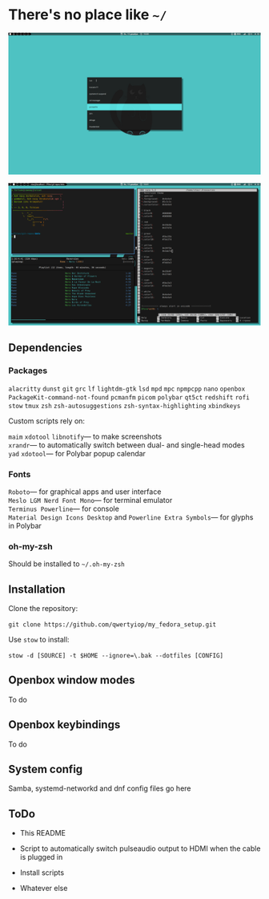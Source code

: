 # There's no place like `~/`

![Image](1607853005.png)

![Image](1607853070.png)

## Dependencies

### Packages

`alacritty` `dunst` `git` `grc` `lf` `lightdm-gtk` `lsd` `mpd` `mpc` `npmpcpp` `nano` `openbox` `PackageKit-command-not-found` `pcmanfm` `picom` `polybar` `qt5ct` `redshift` `rofi` `stow` `tmux` `zsh` `zsh-autosuggestions` `zsh-syntax-highlighting` `xbindkeys`

Custom scripts rely on:

`maim` `xdotool` `libnotify`— to make screenshots<br/>
`xrandr`— to automatically switch between dual- and single-head modes<br/>
`yad`  `xdotool`— for Polybar popup calendar<br/>

### Fonts

`Roboto`— for graphical apps and user interface<br/>
`Meslo LGM Nerd Font Mono`— for terminal emulator<br/>
`Terminus Powerline`— for console<br/>
`Material Design Icons Desktop` and `Powerline Extra Symbols`— for glyphs in Polybar<br/>

### oh-my-zsh

Should be installed to `~/.oh-my-zsh`


## Installation

Clone the repository:

  `git clone https://github.com/qwertyiop/my_fedora_setup.git`

Use `stow` to install:

  `stow -d [SOURCE] -t $HOME --ignore=\.bak --dotfiles [CONFIG]`

## Openbox window modes

To do


## Openbox keybindings

To do
  

## System config

Samba, systemd-networkd and dnf config files go here

## ToDo

* This README

* Script to automatically switch pulseaudio output to HDMI when the cable is plugged in

* Install scripts

* Whatever else